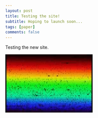 ```yaml
---
layout: post
title: Testing the site!
subtitle: Hoping to launch soon...
tags: [paper]
comments: false
---
```

Testing the new site.

![solar](./img/solar.jpg)
